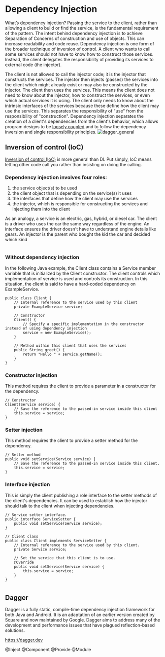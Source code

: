 # Dependency Injection 

What’s dependency injection? Passing the service to the client, rather than allowing a client to build or find the service, is the fundamental requirement of the pattern. The intent behind dependency injection is to achieve Separation of Concerns of construction and use of objects. This can increase readability and code reuse. Dependency injection is one form of the broader technique of inversion of control. A client who wants to call some services should not have to know how to construct those services. Instead, the client delegates the responsibility of providing its services to external code (the injector).

The client is not allowed to call the injector code; it is the injector that constructs the services. The injector then injects (passes) the services into the client which might already exist or may also be constructed by the injector. The client then uses the services. This means the client does not need to know about the injector, how to construct the services, or even which actual services it is using. The client only needs to know about the intrinsic interfaces of the services because these define how the client may use the services. This separates the responsibility of "use" from the responsibility of "construction". Dependency injection separates the creation of a client's dependencies from the client's behavior, which allows program designs to be [loosely coupled](https://glossary.cncf.io/loosely-coupled-architecture/) and to follow the dependency inversion and single responsibility principles.
![dagger_general](https://github.com/user-attachments/assets/cfd6e368-1251-462a-8858-fd71a109ff84)

## Inversion of control (IoC)
[Inversion of control (IoC)](https://www.geeksforgeeks.org/spring-difference-between-inversion-of-control-and-dependency-injection/) is more general than DI. Put simply, IoC means letting other code call you rather than insisting on doing the calling. 
### Dependency injection involves four roles:
1. the service object(s) to be used
1. the client object that is depending on the service(s) it uses
1. the interfaces that define how the client may use the services
1. the injector, which is responsible for constructing the services and injecting them into the client

As an analogy, a service is an electric, gas, hybrid, or diesel car. The client is a driver who uses the car the same way regardless of the engine. An interface ensures the driver doesn't have to understand engine details like gears. An injector is the parent who bought the kid the car and decided which kind

#
### Without dependency injection
In the following Java example, the Client class contains a Service member variable that is initialized by the Client constructor. The client controls which implementation of service is used and controls its construction. In this situation, 
the client is said to have a hard-coded dependency on ExampleService.

```
public class Client {
    // Internal reference to the service used by this client
    private ExampleService service;

    // Constructor
    Client() {
        // Specify a specific implementation in the constructor instead of using dependency injection
        service = new ExampleService();
    }

    // Method within this client that uses the services
    public String greet() {
        return "Hello " + service.getName();
    }
}
```

### Constructor injection
This method requires the client to provide a parameter in a constructor for the dependency.
```
// Constructor
Client(Service service) {
    // Save the reference to the passed-in service inside this client
    this.service = service;
}
```
### Setter injection
This method requires the client to provide a setter method for the dependency.
```
// Setter method
public void setService(Service service) {
    // Save the reference to the passed-in service inside this client.
    this.service = service;
}
```
### Interface injection
This is simply the client publishing a role interface to the setter methods of the client's dependencies. It can be used to establish how the injector should talk to the client when injecting dependencies.
```
// Service setter interface.
public interface ServiceSetter {
    public void setService(Service service);
}

// Client class
public class Client implements ServiceSetter {
    // Internal reference to the service used by this client.
    private Service service;

    // Set the service that this client is to use.
    @Override
    public void setService(Service service) {
        this.service = service;
    }
}
```

#
## Dagger
Dagger is a fully static, compile-time dependency injection framework for both Java and Android. It is an adaptation of an earlier version created by Square and now maintained by Google.
Dagger aims to address many of the development and performance issues that have plagued reflection-based solutions.

https://dagger.dev

@Inject
@Component
@Provide
@Module
